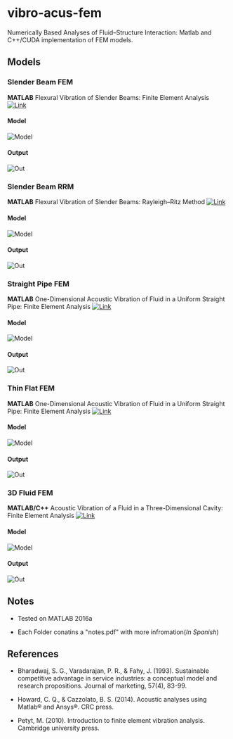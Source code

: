 # vibro-acus-fem

Numerically Based Analyses of Fluid–Structure Interaction: Matlab and C++/CUDA implementation of FEM models.

## Models

### Slender Beam FEM

**MATLAB** Flexural Vibration of Slender Beams: Finite Element Analysis
[![Link](https://img.shields.io/badge/go-page-blue.svg)](https://github.com/jnfran92/vibro-acus-fem/tree/master/Slender%20Beam%20FEM) 

#### Model
![Model](https://imgur.com/2TyJKDe.png)


#### Output
![Out](https://imgur.com/iReTtZQ.png)



### Slender Beam RRM

**MATLAB** Flexural Vibration of Slender Beams: Rayleigh–Ritz Method
[![Link](https://img.shields.io/badge/go-page-blue.svg)](https://github.com/jnfran92/vibro-acus-fem/tree/master/Slender%20Beam%20RRM) 

#### Model
![Model](https://imgur.com/g4SQAMr.png)


#### Output
![Out](https://imgur.com/BJmtpTB.png)


### Straight Pipe FEM

**MATLAB** One-Dimensional Acoustic Vibration of Fluid in a Uniform Straight Pipe: Finite Element Analysis
[![Link](https://img.shields.io/badge/go-page-blue.svg)](https://github.com/jnfran92/vibro-acus-fem/tree/master/Straight%20Pipe%20FEM) 

#### Model
![Model](https://imgur.com/JxiAHju.png)


#### Output
![Out](https://imgur.com/DhIY9XU.png)


### Thin Flat FEM

**MATLAB** One-Dimensional Acoustic Vibration of Fluid in a Uniform Straight Pipe: Finite Element Analysis
[![Link](https://img.shields.io/badge/go-page-blue.svg)](https://github.com/jnfran92/vibro-acus-fem/tree/master/Thin%20Flat%20Plate%20FEM) 

#### Model
![Model](https://imgur.com/g4SQAMr.png)


#### Output
![Out](https://imgur.com/BJmtpTB.png)


### 3D Fluid FEM

**MATLAB/C++** Acoustic Vibration of a Fluid in a Three-Dimensional Cavity: Finite Element Analysis
[![Link](https://img.shields.io/badge/go-page-blue.svg)](https://github.com/jnfran92/fem-cuda-solver) 

#### Model
![Model](https://imgur.com/ANh523W.png)


#### Output
![Out](https://imgur.com/5Uv6QXl.png)



## Notes

- Tested on MATLAB 2016a

- Each Folder conatins a "notes.pdf" with more infromation(*In Spanish*)

## References
- Bharadwaj, S. G., Varadarajan, P. R., & Fahy, J. (1993). Sustainable competitive advantage in service industries: a conceptual model and research propositions. Journal of marketing, 57(4), 83-99.

- Howard, C. Q., & Cazzolato, B. S. (2014). Acoustic analyses using Matlab® and Ansys®. CRC press.

- Petyt, M. (2010). Introduction to finite element vibration analysis. Cambridge university press.



